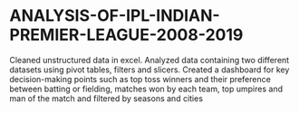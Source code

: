 # ANALYSIS-OF-IPL-INDIAN-PREMIER-LEAGUE-2008-2019
Cleaned unstructured data in excel. Analyzed data containing two different datasets using pivot tables, filters and slicers. Created a dashboard for key decision-making points such as top toss winners and their preference between batting or fielding, matches won by each team, top umpires and man of the match and filtered by seasons and cities
